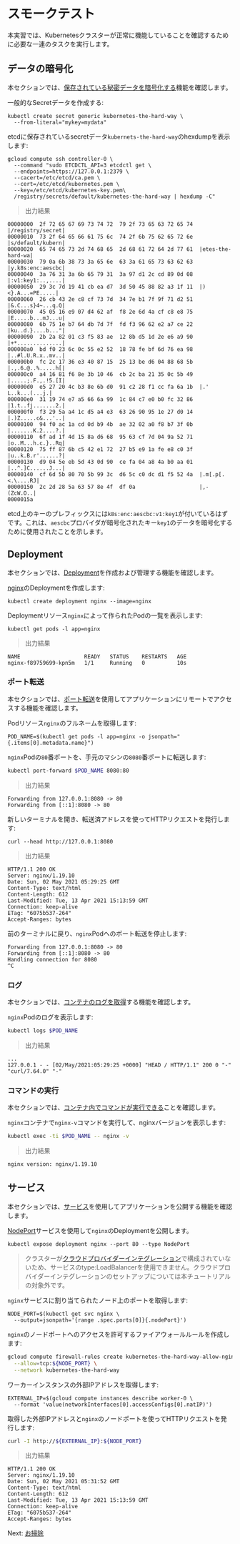 # スモークテスト

本実習では、Kubernetesクラスターが正常に機能していることを確認するために必要な一連のタスクを実行します。

## データの暗号化

本セクションでは、[保存されている秘密データを暗号化する](https://kubernetes.io/docs/tasks/administer-cluster/encrypt-data/#verifying-that-data-is-encrypted)機能を確認します。

一般的なSecretデータを作成する:

```
kubectl create secret generic kubernetes-the-hard-way \
  --from-literal="mykey=mydata"
```

etcdに保存されているsecretデータ`kubernets-the-hard-way`のhexdumpを表示します:

```
gcloud compute ssh controller-0 \
  --command "sudo ETCDCTL_API=3 etcdctl get \
  --endpoints=https://127.0.0.1:2379 \
  --cacert=/etc/etcd/ca.pem \
  --cert=/etc/etcd/kubernetes.pem \
  --key=/etc/etcd/kubernetes-key.pem\
  /registry/secrets/default/kubernetes-the-hard-way | hexdump -C"
```

> 出力結果

```
00000000  2f 72 65 67 69 73 74 72  79 2f 73 65 63 72 65 74  |/registry/secret|
00000010  73 2f 64 65 66 61 75 6c  74 2f 6b 75 62 65 72 6e  |s/default/kubern|
00000020  65 74 65 73 2d 74 68 65  2d 68 61 72 64 2d 77 61  |etes-the-hard-wa|
00000030  79 0a 6b 38 73 3a 65 6e  63 3a 61 65 73 63 62 63  |y.k8s:enc:aescbc|
00000040  3a 76 31 3a 6b 65 79 31  3a 97 d1 2c cd 89 0d 08  |:v1:key1:..,....|
00000050  29 3c 7d 19 41 cb ea d7  3d 50 45 88 82 a3 1f 11  |)<}.A...=PE.....|
00000060  26 cb 43 2e c8 cf 73 7d  34 7e b1 7f 9f 71 d2 51  |&.C...s}4~...q.Q|
00000070  45 05 16 e9 07 d4 62 af  f8 2e 6d 4a cf c8 e8 75  |E.....b...mJ...u|
00000080  6b 75 1e b7 64 db 7d 7f  fd f3 96 62 e2 a7 ce 22  |ku..d.}....b..."|
00000090  2b 2a 82 01 c3 f5 83 ae  12 8b d5 1d 2e e6 a9 90  |+*..............|
000000a0  bd f0 23 6c 0c 55 e2 52  18 78 fe bf 6d 76 ea 98  |..#l.U.R.x..mv..|
000000b0  fc 2c 17 36 e3 40 87 15  25 13 be d6 04 88 68 5b  |.,.6.@..%.....h[|
000000c0  a4 16 81 f6 8e 3b 10 46  cb 2c ba 21 35 0c 5b 49  |.....;.F.,.!5.[I|
000000d0  e5 27 20 4c b3 8e 6b d0  91 c2 28 f1 cc fa 6a 1b  |.' L..k...(...j.|
000000e0  31 19 74 e7 a5 66 6a 99  1c 84 c7 e0 b0 fc 32 86  |1.t..fj.......2.|
000000f0  f3 29 5a a4 1c d5 a4 e3  63 26 90 95 1e 27 d0 14  |.)Z.....c&...'..|
00000100  94 f0 ac 1a cd 0d b9 4b  ae 32 02 a0 f8 b7 3f 0b  |.......K.2....?.|
00000110  6f ad 1f 4d 15 8a d6 68  95 63 cf 7d 04 9a 52 71  |o..M...h.c.}..Rq|
00000120  75 ff 87 6b c5 42 e1 72  27 b5 e9 1a fe e8 c0 3f  |u..k.B.r'......?|
00000130  d9 04 5e eb 5d 43 0d 90  ce fa 04 a8 4a b0 aa 01  |..^.]C......J...|
00000140  cf 6d 5b 80 70 5b 99 3c  d6 5c c0 dc d1 f5 52 4a  |.m[.p[.<.\....RJ|
00000150  2c 2d 28 5a 63 57 8e 4f  df 0a                    |,-(ZcW.O..|
0000015a
```

etcd上のキーのプレフィックスには`k8s:enc:aescbc:v1:key1`が付いているはずです。これは、`aescbc`プロバイダが暗号化されたキー`key1`のデータを暗号化するために使用されたことを示します。

## Deployment

本セクションでは、[Deployment](https://kubernetes.io/docs/concepts/workloads/controllers/deployment/)を作成および管理する機能を確認します。

[nginx](https://nginx.org/en/)のDeploymentを作成します:

```
kubectl create deployment nginx --image=nginx
```

Deploymentリソース`nginx`によって作られたPodの一覧を表示します:

```
kubectl get pods -l app=nginx
```

> 出力結果

```
NAME                    READY   STATUS    RESTARTS   AGE
nginx-f89759699-kpn5m   1/1     Running   0          10s
```

### ポート転送

本セクションでは、[ポート転送](https://kubernetes.io/docs/tasks/access-application-cluster/port-forward-access-application-cluster/)を使用してアプリケーションにリモートでアクセスする機能を確認します。

Podリソース`nginx`のフルネームを取得します:

```
POD_NAME=$(kubectl get pods -l app=nginx -o jsonpath="{.items[0].metadata.name}")
```

`nginx`Podの`80`番ポートを、手元のマシンの`8080`番ポートに転送します:

```sh
kubectl port-forward $POD_NAME 8080:80
```

> 出力結果

```
Forwarding from 127.0.0.1:8080 -> 80
Forwarding from [::1]:8080 -> 80
```

新しいターミナルを開き、転送済アドレスを使ってHTTPリクエストを発行します:

```
curl --head http://127.0.0.1:8080
```

> 出力結果

```
HTTP/1.1 200 OK
Server: nginx/1.19.10
Date: Sun, 02 May 2021 05:29:25 GMT
Content-Type: text/html
Content-Length: 612
Last-Modified: Tue, 13 Apr 2021 15:13:59 GMT
Connection: keep-alive
ETag: "6075b537-264"
Accept-Ranges: bytes
```

前のターミナルに戻り、`nginx`Podへのポート転送を停止します:

```
Forwarding from 127.0.0.1:8080 -> 80
Forwarding from [::1]:8080 -> 80
Handling connection for 8080
^C
```

### ログ

本セクションでは、[コンテナのログを取得](https://kubernetes.io/docs/concepts/cluster-administration/logging/)する機能を確認します。

`nginx`Podのログを表示します:

```sh
kubectl logs $POD_NAME
```

> 出力結果

```
...
127.0.0.1 - - [02/May/2021:05:29:25 +0000] "HEAD / HTTP/1.1" 200 0 "-" "curl/7.64.0" "-"
```

### コマンドの実行

本セクションでは、[コンテナ内でコマンドが実行できる](https://kubernetes.io/docs/tasks/debug-application-cluster/get-shell-running-container/#running-individual-commands-in-a-container)ことを確認します。

`nginx`コンテナで`nginx-v`コマンドを実行して、nginxバージョンを表示します:

```sh
kubectl exec -ti $POD_NAME -- nginx -v
```

> 出力結果

```
nginx version: nginx/1.19.10
```

## サービス

本セクションでは、[サービス](https://kubernetes.io/docs/concepts/services-networking/service/)を使用してアプリケーションを公開する機能を確認します。

[NodePort](https://kubernetes.io/docs/concepts/services-networking/service/#type-nodeport)サービスを使用して`nginx`のDeploymentを公開します。

```
kubectl expose deployment nginx --port 80 --type NodePort
```

>クラスターが[クラウドプロバイダーインテグレーション](https://kubernetes.io/docs/getting-started-guides/scratch/#cloud-provider)で構成されていないため、サービスのtype:LoadBalancerを使用できません。クラウドプロバイダーインテグレーションのセットアップについては本チュートリアルの対象外です。

`nginx`サービスに割り当てられたノード上のポートを取得します:

```
NODE_PORT=$(kubectl get svc nginx \
  --output=jsonpath='{range .spec.ports[0]}{.nodePort}')
```

`nginx`のノードポートへのアクセスを許可するファイアウォールルールを作成します:

```sh
gcloud compute firewall-rules create kubernetes-the-hard-way-allow-nginx-service \
  --allow=tcp:${NODE_PORT} \
  --network kubernetes-the-hard-way
```

ワーカーインスタンスの外部IPアドレスを取得します:

```
EXTERNAL_IP=$(gcloud compute instances describe worker-0 \
  --format 'value(networkInterfaces[0].accessConfigs[0].natIP)')
```

取得した外部IPアドレスと`nginx`のノードポートを使ってHTTPリクエストを発行します:

```sh
curl -I http://${EXTERNAL_IP}:${NODE_PORT}
```

> 出力結果

```
HTTP/1.1 200 OK
Server: nginx/1.19.10
Date: Sun, 02 May 2021 05:31:52 GMT
Content-Type: text/html
Content-Length: 612
Last-Modified: Tue, 13 Apr 2021 15:13:59 GMT
Connection: keep-alive
ETag: "6075b537-264"
Accept-Ranges: bytes
```

Next: [お掃除](14-cleanup.md)

